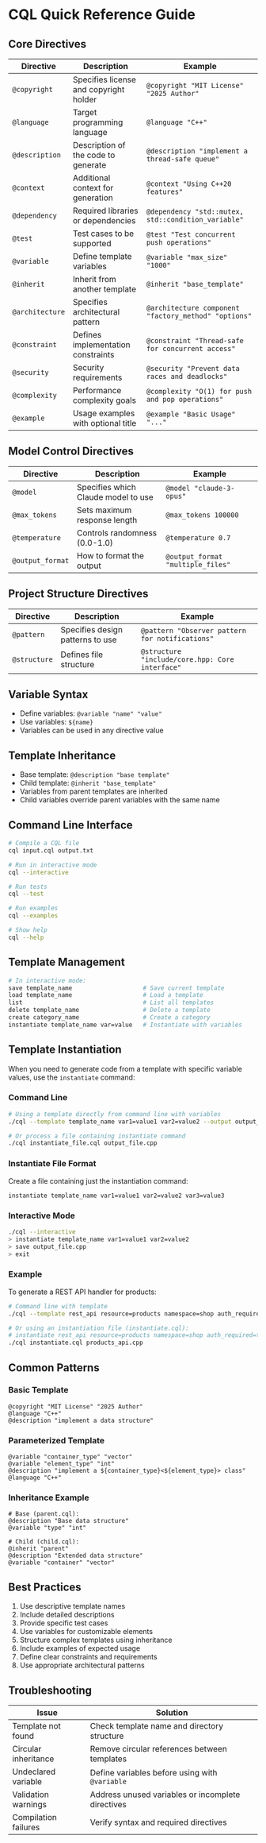 # CQL Quick Reference Guide

## Core Directives

| Directive | Description | Example |
|-----------|-------------|---------|
| `@copyright` | Specifies license and copyright holder | `@copyright "MIT License" "2025 Author"` |
| `@language` | Target programming language | `@language "C++"` |
| `@description` | Description of the code to generate | `@description "implement a thread-safe queue"` |
| `@context` | Additional context for generation | `@context "Using C++20 features"` |
| `@dependency` | Required libraries or dependencies | `@dependency "std::mutex, std::condition_variable"` |
| `@test` | Test cases to be supported | `@test "Test concurrent push operations"` |
| `@variable` | Define template variables | `@variable "max_size" "1000"` |
| `@inherit` | Inherit from another template | `@inherit "base_template"` |
| `@architecture` | Specifies architectural pattern | `@architecture component "factory_method" "options"` |
| `@constraint` | Defines implementation constraints | `@constraint "Thread-safe for concurrent access"` |
| `@security` | Security requirements | `@security "Prevent data races and deadlocks"` |
| `@complexity` | Performance complexity goals | `@complexity "O(1) for push and pop operations"` |
| `@example` | Usage examples with optional title | `@example "Basic Usage" "..."` |

## Model Control Directives

| Directive | Description | Example |
|-----------|-------------|---------|
| `@model` | Specifies which Claude model to use | `@model "claude-3-opus"` |
| `@max_tokens` | Sets maximum response length | `@max_tokens 100000` |
| `@temperature` | Controls randomness (0.0-1.0) | `@temperature 0.7` |
| `@output_format` | How to format the output | `@output_format "multiple_files"` |

## Project Structure Directives

| Directive | Description | Example |
|-----------|-------------|---------|
| `@pattern` | Specifies design patterns to use | `@pattern "Observer pattern for notifications"` |
| `@structure` | Defines file structure | `@structure "include/core.hpp: Core interface"` |

## Variable Syntax

- Define variables: `@variable "name" "value"`
- Use variables: `${name}`
- Variables can be used in any directive value

## Template Inheritance

- Base template: `@description "base template"`
- Child template: `@inherit "base_template"`
- Variables from parent templates are inherited
- Child variables override parent variables with the same name

## Command Line Interface

```bash
# Compile a CQL file
cql input.cql output.txt

# Run in interactive mode
cql --interactive

# Run tests
cql --test

# Run examples
cql --examples

# Show help
cql --help
```

## Template Management

```bash
# In interactive mode:
save template_name                    # Save current template
load template_name                    # Load a template
list                                  # List all templates
delete template_name                  # Delete a template
create category_name                  # Create a category
instantiate template_name var=value   # Instantiate with variables
```

## Template Instantiation

When you need to generate code from a template with specific variable values, use the `instantiate` command:

### Command Line

```bash
# Using a template directly from command line with variables
./cql --template template_name var1=value1 var2=value2 --output output_file.cpp

# Or process a file containing instantiate command
./cql instantiate_file.cql output_file.cpp
```

### Instantiate File Format

Create a file containing just the instantiation command:

```
instantiate template_name var1=value1 var2=value2 var3=value3
```

### Interactive Mode

```bash
./cql --interactive
> instantiate template_name var1=value1 var2=value2
> save output_file.cpp
> exit
```

### Example

To generate a REST API handler for products:

```bash
# Command line with template
./cql --template rest_api resource=products namespace=shop auth_required=true --output products_api.cpp

# Or using an instantiation file (instantiate.cql):
# instantiate rest_api resource=products namespace=shop auth_required=true
./cql instantiate.cql products_api.cpp
```

## Common Patterns

### Basic Template
```
@copyright "MIT License" "2025 Author"
@language "C++"
@description "implement a data structure"
```

### Parameterized Template
```
@variable "container_type" "vector"
@variable "element_type" "int"
@description "implement a ${container_type}<${element_type}> class"
@language "C++"
```

### Inheritance Example
```
# Base (parent.cql):
@description "Base data structure"
@variable "type" "int"

# Child (child.cql):
@inherit "parent"
@description "Extended data structure"
@variable "container" "vector"
```

## Best Practices

1. Use descriptive template names
2. Include detailed descriptions
3. Provide specific test cases
4. Use variables for customizable elements
5. Structure complex templates using inheritance
6. Include examples of expected usage
7. Define clear constraints and requirements
8. Use appropriate architectural patterns

## Troubleshooting

| Issue | Solution |
|-------|----------|
| Template not found | Check template name and directory structure |
| Circular inheritance | Remove circular references between templates |
| Undeclared variable | Define variables before using with `@variable` |
| Validation warnings | Address unused variables or incomplete directives |
| Compilation failures | Verify syntax and required directives |
